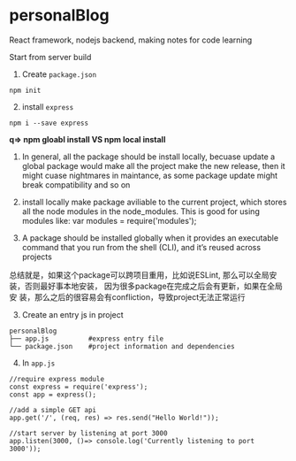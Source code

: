 # personalBlog
React framework, nodejs backend, making notes for code learning

Start from server build

1. Create `package.json`
```
npm init
```

2. install `express`
```
npm i --save express 
```

**q=> npm gloabl install VS npm local install**

1) In general, all the package should be install locally, becuase update a global package would make all the project make the new             release, then it might cuase nightmares in maintance, as some package update might break compatibility and so on

2) install locally make package aviliable to the current project, which stores all the node modules in the node_modules. This is            good for using modules like: var modules =  require('modules');  

3) A package should be installed globally when it provides an executable command that you run from the shell (CLI), and it’s reused           across projects

总结就是，如果这个package可以跨项目重用，比如说ESLint, 那么可以全局安装，否则最好事本地安装， 因为很多package在完成之后会有更新，如果在全局安       装，那么之后的很容易会有confliction，导致project无法正常运行  
    

3. Create an entry js in project
```
personalBlog
├── app.js          #express entry file
└── package.json    #project information and dependencies
```
4. In `app.js`

```
//require express module
const express = require('express');
const app = express();

//add a simple GET api
app.get('/', (req, res) => res.send("Hello World!"));

//start server by listening at port 3000
app.listen(3000, ()=> console.log('Currently listening to port 3000'));
```

    
